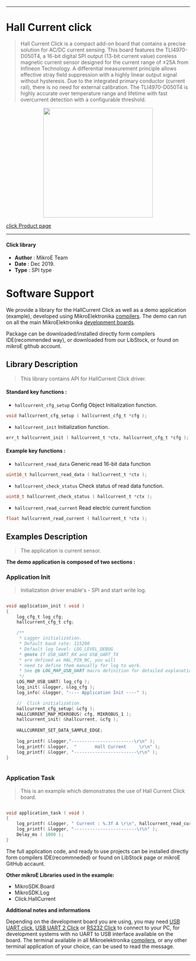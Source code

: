 
---
# Hall Current click

> Hall Current Click is a compact add-on board that contains a precise solution for AC/DC current sensing. This board features the TLI4970-D050T4, a 16-bit digital SPI output (13-bit current value) coreless magnetic current sensor designed for the current range of ±25A from Infineon Technology. A differential measurement principle allows effective stray field suppression with a highly linear output signal without hysteresis. Due to the integrated primary conductor (current rail), there is no need for external calibration. The TLI4970-D050T4 is highly accurate over temperature range and lifetime with fast overcurrent detection with a configurable threshold.

<p align="center">
  <img src="https://download.mikroe.com/images/click_for_ide/hallcurrent_click.png" height=300px>
</p>

[click Product page](https://www.mikroe.com/hall-current-click)

---


#### Click library 

- **Author**        : MikroE Team
- **Date**          : Dec 2019.
- **Type**          : SPI type


# Software Support

We provide a library for the HallCurrent Click 
as well as a demo application (example), developed using MikroElektronika 
[compilers](https://shop.mikroe.com/compilers). 
The demo can run on all the main MikroElektronika [development boards](https://shop.mikroe.com/development-boards).

Package can be downloaded/installed directly form compilers IDE(recommended way), or downloaded from our LibStock, or found on mikroE github account. 

## Library Description

> This library contains API for HallCurrent Click driver.

#### Standard key functions :

- `hallcurrent_cfg_setup` Config Object Initialization function.
```c
void hallcurrent_cfg_setup ( hallcurrent_cfg_t *cfg ); 
```

- `hallcurrent_init` Initialization function.
```c
err_t hallcurrent_init ( hallcurrent_t *ctx, hallcurrent_cfg_t *cfg );
```

#### Example key functions :

- `hallcurrent_read_data` Generic read 16-bit data function
```c
uint16_t hallcurrent_read_data ( hallcurrent_t *ctx );
```

- `hallcurrent_check_status` Check status of read data function.
```c
uint8_t hallcurrent_check_status ( hallcurrent_t *ctx );
```

- `hallcurrent_read_current` Read electric current function
```c
float hallcurrent_read_current ( hallcurrent_t *ctx );
```

## Examples Description

> The application is current sensor.

**The demo application is composed of two sections :**

### Application Init 

> Initialization driver enable's - SPI and start write log.

```c

void application_init ( void )
{
    log_cfg_t log_cfg;
    hallcurrent_cfg_t cfg;

    /** 
     * Logger initialization.
     * Default baud rate: 115200
     * Default log level: LOG_LEVEL_DEBUG
     * @note If USB_UART_RX and USB_UART_TX 
     * are defined as HAL_PIN_NC, you will 
     * need to define them manually for log to work. 
     * See @b LOG_MAP_USB_UART macro definition for detailed explanation.
     */
    LOG_MAP_USB_UART( log_cfg );
    log_init( &logger, &log_cfg );
    log_info( &logger, "---- Application Init ----" );

    //  Click initialization.
    hallcurrent_cfg_setup( &cfg );
    HALLCURRENT_MAP_MIKROBUS( cfg, MIKROBUS_1 );
    hallcurrent_init( &hallcurrent, &cfg );
    
    HALLCURRENT_SET_DATA_SAMPLE_EDGE;
    
    log_printf( &logger,"------------------------\r\n" );
    log_printf( &logger,  "       Hall Current     \r\n" );
    log_printf( &logger, "------------------------\r\n" );
}
  
```

### Application Task

> This is an example which demonstrates the use of Hall Current Click board.

```c

void application_task ( void )
{
    log_printf( &logger, " Current : %.3f A \r\n", hallcurrent_read_current( &hallcurrent ) );
    log_printf( &logger, "------------------------\r\n" );
    Delay_ms ( 1000 );
} 

```
The full application code, and ready to use projects can be  installed directly form compilers IDE(recommneded) or found on LibStock page or mikroE GitHub accaunt.

**Other mikroE Libraries used in the example:** 

- MikroSDK.Board
- MikroSDK.Log
- Click.HallCurrent

**Additional notes and informations**

Depending on the development board you are using, you may need 
[USB UART click](https://shop.mikroe.com/usb-uart-click), 
[USB UART 2 Click](https://shop.mikroe.com/usb-uart-2-click) or 
[RS232 Click](https://shop.mikroe.com/rs232-click) to connect to your PC, for 
development systems with no UART to USB interface available on the board. The 
terminal available in all Mikroelektronika 
[compilers](https://shop.mikroe.com/compilers), or any other terminal application 
of your choice, can be used to read the message.



---
